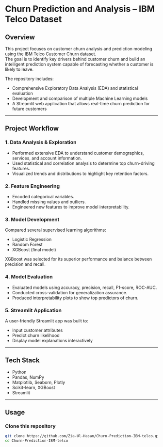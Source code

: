 # Churn Prediction and Analysis – IBM Telco Dataset

## Overview
This project focuses on customer churn analysis and prediction modeling using the IBM Telco Customer Churn dataset.  
The goal is to identify key drivers behind customer churn and build an intelligent prediction system capable of forecasting whether a customer is likely to leave.

The repository includes:
- Comprehensive Exploratory Data Analysis (EDA) and statistical evaluation  
- Development and comparison of multiple Machine Learning models  
- A Streamlit web application that allows real-time churn prediction for future customers  

---

## Project Workflow

### 1. Data Analysis & Exploration
- Performed extensive EDA to understand customer demographics, services, and account information.  
- Used statistical and correlation analysis to determine top churn-driving features.  
- Visualized trends and distributions to highlight key retention factors.  

### 2. Feature Engineering
- Encoded categorical variables.  
- Handled missing values and outliers.  
- Engineered new features to improve model interpretability.  

### 3. Model Development
Compared several supervised learning algorithms:
- Logistic Regression  
- Random Forest  
- XGBoost (final model)  

XGBoost was selected for its superior performance and balance between precision and recall.  

### 4. Model Evaluation
- Evaluated models using accuracy, precision, recall, F1-score, ROC-AUC.  
- Conducted cross-validation for generalization assurance.  
- Produced interpretability plots to show top predictors of churn.  

### 5. Streamlit Application
A user-friendly Streamlit app was built to:
- Input customer attributes  
- Predict churn likelihood  
- Display model explanations interactively  

---

## Tech Stack
- Python  
- Pandas, NumPy  
- Matplotlib, Seaborn, Plotly  
- Scikit-learn, XGBoost  
- Streamlit  

---

## Usage

### Clone this repository
```bash
git clone https://github.com/Zia-Ul-Hasan/Churn-Prediction-IBM-telco.git
cd Churn-Prediction-IBM-telco
